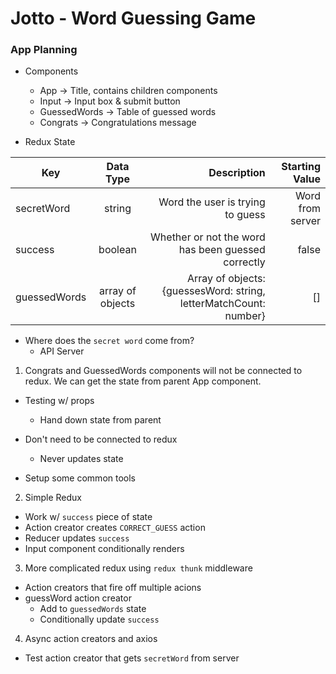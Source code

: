 # Jotto - Word Guessing Game

### App Planning
- Components
  - App
    -> Title, contains children components 
  - Input
    -> Input box & submit button
  - GuessedWords
    -> Table of guessed words
  - Congrats
    -> Congratulations message 

- Redux State

| Key           | Data Type        |                             Description                             |  Starting Value  |
| ------------- |:----------------:| -------------------------------------------------------------------:| ----------------:|
| secretWord    | string           |   Word the user is trying to guess                                  | Word from server |
| success       | boolean          |   Whether or not the word has been guessed correctly                | false            |
| guessedWords  | array of objects |   Array of objects: {guessesWord: string, letterMatchCount: number} | []               |



- Where does the `secret word` come from?
  - API Server
  

1. Congrats and GuessedWords components will not be connected to redux. We can get the state from parent App component.
  - Testing w/ props
    - Hand down state from parent

  - Don't need to be connected to redux
    - Never updates state

  - Setup some common tools

2. Simple Redux
  - Work w/ `success` piece of state
  - Action creator creates `CORRECT_GUESS` action
  - Reducer updates `success`
  - Input component conditionally renders

3. More complicated redux using `redux thunk` middleware  
  - Action creators that fire off multiple acions
  - guessWord action creator
    - Add to `guessedWords` state 
    - Conditionally update `success`

4. Async action creators and axios
  - Test action creator that gets `secretWord` from server
  
